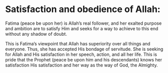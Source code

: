 Satisfaction and obedience of Allah:
====================================

Fatima (peace be upon her) is Allah’s real follower, and her exalted
purpose and ambition are to satisfy Him and seeks for a way to achieve
to this end without any shadow of doubt.

This is Fatima’s viewpoint that Allah has superiority over all things
and everyone. Thus, she has accepted His bondage of servitude. She is
seeking for Allah and His satisfaction in her speech, action, and all
her life. This is pride that the Prophet (peace be upon him and his
descendants) knows her satisfaction His satisfaction and her way as the
way of God, the Almighty.


